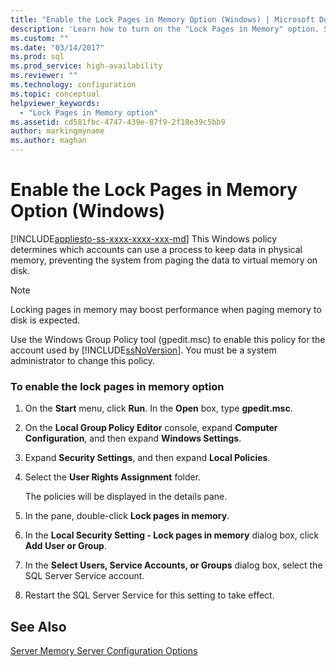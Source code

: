 ```yaml
---
title: "Enable the Lock Pages in Memory Option (Windows) | Microsoft Docs"
description: 'Learn how to turn on the "Lock Pages in Memory" option. See how it can boost performance by keeping data in physical memory instead of paging it to disk.'
ms.custom: ""
ms.date: "03/14/2017"
ms.prod: sql
ms.prod_service: high-availability
ms.reviewer: ""
ms.technology: configuration
ms.topic: conceptual
helpviewer_keywords: 
  - "Lock Pages in Memory option"
ms.assetid: cd581fbc-4747-439e-87f9-2f18e39c5bb9
author: markingmyname
ms.author: maghan
---
```

# Enable the Lock Pages in Memory Option (Windows)
[!INCLUDE[appliesto-ss-xxxx-xxxx-xxx-md](../../includes/appliesto-ss-xxxx-xxxx-xxx-md.md)]
  This Windows policy determines which accounts can use a process to keep data in physical memory, preventing the system from paging the data to virtual memory on disk.  
  
> [!NOTE]  
>  Locking pages in memory may boost performance when paging memory to disk is expected.  
  
 Use the Windows Group Policy tool (gpedit.msc) to enable this policy for the account used by [!INCLUDE[ssNoVersion](../../includes/ssnoversion-md.md)]. You must be a system administrator to change this policy.  
  
### To enable the lock pages in memory option  
  
1.  On the **Start** menu, click **Run**. In the **Open** box, type **gpedit.msc**.  
  
2.  On the **Local Group Policy Editor** console, expand **Computer Configuration**, and then expand **Windows Settings**.  
  
3.  Expand **Security Settings**, and then expand **Local Policies**.  
  
4.  Select the **User Rights Assignment** folder.  
  
     The policies will be displayed in the details pane.  
  
5.  In the pane, double-click **Lock pages in memory**.  
  
6.  In the **Local Security Setting - Lock pages in memory** dialog box, click **Add User or Group**.  
  
7.  In the **Select Users, Service Accounts, or Groups** dialog box, select the SQL Server Service account.  
  
8.  Restart the SQL Server Service for this setting to take effect.
  
## See Also  
 [Server Memory Server Configuration Options](../../database-engine/configure-windows/server-memory-server-configuration-options.md)  
  
  
